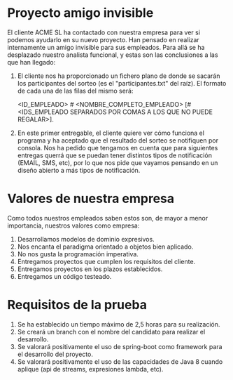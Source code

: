 # Proyecto amigo invisible
El cliente ACME SL ha contactado con nuestra empresa para ver si podemos ayudarlo en su nuevo proyecto. Han pensado en realizar internamente un amigo invisible para sus empleados. 
Para allá se ha desplazado nuestro analista funcional, y estas son las conclusiones a las que han llegado:

1) El cliente nos ha proporcionado un fichero plano de donde se sacarán los participantes del sorteo (es el "participantes.txt" del raíz). El formato de cada una de las filas del mismo será: 

    <ID_EMPLEADO> # <NOMBRE_COMPLETO_EMPLEADO> [# <IDS_EMPLEADO SEPARADOS POR COMAS A LOS QUE NO PUEDE REGALAR>]. 

2) En este primer entregable, el cliente quiere ver cómo funciona el programa y ha aceptado que el resultado del sorteo se notifiquen por consola. Nos ha pedido que tengamos en cuenta que para siguientes entregas querrá que se puedan tener distintos tipos de notificación (EMAIL, SMS, etc), por lo que nos pide que vayamos pensando en un diseño abierto a más tipos de notificación.

# Valores de nuestra empresa
Como todos nuestros empleados saben estos son, de mayor a menor importancia, nuestros valores como empresa:
1) Desarrollamos modelos de dominio expresivos.
2) Nos encanta el paradigma orientado a objetos bien aplicado.
3) No nos gusta la programación imperativa.
4) Entregamos proyectos que cumplen los requisitos del cliente.
5) Entregamos proyectos en los plazos establecidos.
6) Entregamos un código testeado.

# Requisitos de la prueba
1) Se ha establecido un tiempo máximo de 2,5 horas para su realización.
2) Se creará un branch con el nombre del candidato para realizar el desarrollo.
3) Se valorará positivamente el uso de spring-boot como framework para el desarrollo del proyecto.
4) Se valorará positivamente el uso de las capacidades de Java 8 cuando aplique (api de streams, expresiones lambda, etc).

